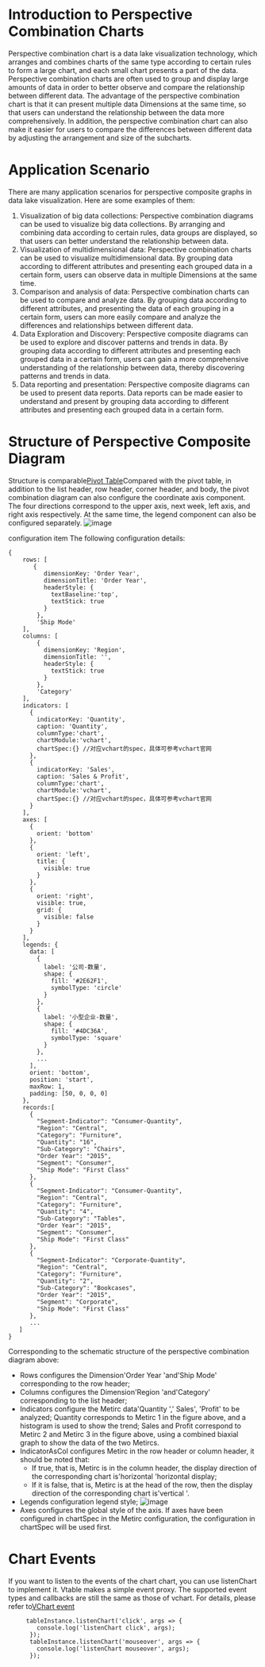 # Introduction to Perspective Combination Charts

Perspective combination chart is a data lake visualization technology, which arranges and combines charts of the same type according to certain rules to form a large chart, and each small chart presents a part of the data. Perspective combination charts are often used to group and display large amounts of data in order to better observe and compare the relationship between different data.
The advantage of the perspective combination chart is that it can present multiple data Dimensions at the same time, so that users can understand the relationship between the data more comprehensively. In addition, the perspective combination chart can also make it easier for users to compare the differences between different data by adjusting the arrangement and size of the subcharts.

# Application Scenario

There are many application scenarios for perspective composite graphs in data lake visualization. Here are some examples of them:

1.  Visualization of big data collections: Perspective combination diagrams can be used to visualize big data collections. By arranging and combining data according to certain rules, data groups are displayed, so that users can better understand the relationship between data.
2.  Visualization of multidimensional data: Perspective combination charts can be used to visualize multidimensional data. By grouping data according to different attributes and presenting each grouped data in a certain form, users can observe data in multiple Dimensions at the same time.
3.  Comparison and analysis of data: Perspective combination charts can be used to compare and analyze data. By grouping data according to different attributes, and presenting the data of each grouping in a certain form, users can more easily compare and analyze the differences and relationships between different data.
4.  Data Exploration and Discovery: Perspective composite diagrams can be used to explore and discover patterns and trends in data. By grouping data according to different attributes and presenting each grouped data in a certain form, users can gain a more comprehensive understanding of the relationship between data, thereby discovering patterns and trends in data.
5.  Data reporting and presentation: Perspective composite diagrams can be used to present data reports. Data reports can be made easier to understand and present by grouping data according to different attributes and presenting each grouped data in a certain form.

# Structure of Perspective Composite Diagram

Structure is comparable[Pivot Table](https://visactor.io/vtable/guide/table_type/Pivot_table/pivot_table_overview)Compared with the pivot table, in addition to the list header, row header, corner header, and body, the pivot combination diagram can also configure the coordinate axis component. The four directions correspond to the upper axis, next week, left axis, and right axis respectively. At the same time, the legend component can also be configured separately.
![image](https://lf9-dp-fe-cms-tos.byteorg.com/obj/bit-cloud/c0de7ff0a101bd4cb25c8170f.png)

configuration item
The following configuration details:

    {
        rows: [
           {
              dimensionKey: 'Order Year',
              dimensionTitle: 'Order Year',
              headerStyle: {
                textBaseline:'top',
                textStick: true
              }
            },
            'Ship Mode'
        ],
        columns: [
            {
              dimensionKey: 'Region',
              dimensionTitle: '',
              headerStyle: {
                textStick: true
              }
            },
            'Category'
        ],
        indicators: [
          {
            indicatorKey: 'Quantity',
            caption: 'Quantity',
            columnType:'chart',
            chartModule:'vchart',
            chartSpec:{} //对应vchart的spec，具体可参考vchart官网
          },
          {
            indicatorKey: 'Sales',
            caption: 'Sales & Profit',
            columnType:'chart',
            chartModule:'vchart',
            chartSpec:{} //对应vchart的spec，具体可参考vchart官网
          }
        ],
        axes: [
          {
            orient: 'bottom'
          },
          {
            orient: 'left',
            title: {
              visible: true
            }
          },
          {
            orient: 'right',
            visible: true,
            grid: {
              visible: false
            }
          }
        ],
        legends: {
          data: [
            {
              label: '公司-数量',
              shape: {
                fill: '#2E62F1',
                symbolType: 'circle'
              }
            },
            {
              label: '小型企业-数量',
              shape: {
                fill: '#4DC36A',
                symbolType: 'square'
              }
            },
            ...
          ],
          orient: 'bottom',
          position: 'start',
          maxRow: 1,
          padding: [50, 0, 0, 0]
        },
        records:[
          {
            "Segment-Indicator": "Consumer-Quantity",
            "Region": "Central",
            "Category": "Furniture",
            "Quantity": "16",
            "Sub-Category": "Chairs",
            "Order Year": "2015",
            "Segment": "Consumer",
            "Ship Mode": "First Class"
          },
          {
            "Segment-Indicator": "Consumer-Quantity",
            "Region": "Central",
            "Category": "Furniture",
            "Quantity": "4",
            "Sub-Category": "Tables",
            "Order Year": "2015",
            "Segment": "Consumer",
            "Ship Mode": "First Class"
          },
          {
            "Segment-Indicator": "Corporate-Quantity",
            "Region": "Central",
            "Category": "Furniture",
            "Quantity": "2",
            "Sub-Category": "Bookcases",
            "Order Year": "2015",
            "Segment": "Corporate",
            "Ship Mode": "First Class"
          },
          ...
       ]
    }

Corresponding to the schematic structure of the perspective combination diagram above:

*   Rows configures the Dimension'Order Year 'and'Ship Mode' corresponding to the row header;
*   Columns configures the Dimension'Region 'and'Category' corresponding to the list header;
*   Indicators configure the Metirc data'Quantity ',' Sales', 'Profit' to be analyzed; Quantity corresponds to Metirc 1 in the figure above, and a histogram is used to show the trend; Sales and Profit correspond to Metirc 2 and Metirc 3 in the figure above, using a combined biaxial graph to show the data of the two Metircs.
*   IndicatorAsCol configures Metirc in the row header or column header, it should be noted that:
    *   If true, that is, Metirc is in the column header, the display direction of the corresponding chart is'horizontal 'horizontal display;
    *   If it is false, that is, Metirc is at the head of the row, then the display direction of the corresponding chart is'vertical '.
*   Legends configuration legend style;
    ![image](https://lf9-dp-fe-cms-tos.byteorg.com/obj/bit-cloud/ffc3a9b5518762d274121ff07.png)
*   Axes configures the global style of the axis. If axes have been configured in chartSpec in the Metirc configuration, the configuration in chartSpec will be used first.

# Chart Events

If you want to listen to the events of the chart chart, you can use listenChart to implement it. Vtable makes a simple event proxy. The supported event types and callbacks are still the same as those of vchart. For details, please refer to[VChart event](https://visactor.io/vchart/api/API/event)

         tableInstance.listenChart('click', args => {
            console.log('listenChart click', args);
          });
          tableInstance.listenChart('mouseover', args => {
            console.log('listenChart mouseover', args);
          });
